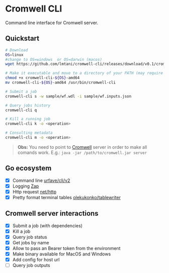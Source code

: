 # Cromwell CLI

Command line interface for Cromwell server.

## Quickstart

```bash
# Download
OS=linux
#change to OS=windows  or OS=darwin (macos)
wget https://github.com/lmtani/cromwell-cli/releases/download/v0.1/cromwell-cli-${OS}-amd64

# Make it executable and move to a directory of your PATH (may require sudo)
chmod +x cromwell-cli-${OS}-amd64
mv cromwell-cli-${OS}-amd64 /usr/bin/cromwell-cli

# Submit a job
cromwell-cli s -w sample/wf.wdl -i sample/wf.inputs.json

# Query jobs history
cromwell-cli q

# Kill a running job
cromwell-cli k -o <operation>

# Consulting metadata
cromwell-cli m -o <operation>
```

> **Obs:** You need to point to [Cromwell](https://github.com/broadinstitute/cromwell/releases/tag/53.1) server in order to make all comands work. E.g.: `java -jar /path/to/cromwell.jar server`

## Go ecosystem

- [x] Command line [urfave/cli/v2](https://github.com/urfave/cli)
- [x] Logging  [Zap](https://github.com/uber-go/zap)
- [x] Http request  [net/http](https://golang.org/pkg/net/http/)
- [x] Pretty format terminal tables [olekukonko/tablewriter](https://github.com/olekukonko/tablewriter)

## Cromwell server interactions

- [x] Submit a job (with dependencies)
- [x] Kill a job
- [x] Query job status
- [x] Get jobs by name
- [x] Allow to pass an Bearer token from the environment
- [x] Make binary available for MacOS and Windows
- [x] Add config for host url
- [ ] Query job outputs
